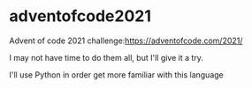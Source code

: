 # adventofcode2021

Advent of code 2021 challenge:https://adventofcode.com/2021/

I may not have time to do them all, but I'll give it a try.

I'll use Python in order get more familiar with this language